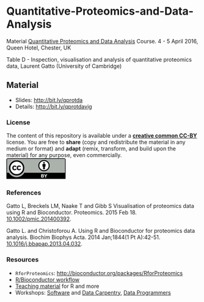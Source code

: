 # Quantitative-Proteomics-and-Data-Analysis

Material [Quantitative Proteomics and Data
Analysis](https://www.biochemistry.org/Events/tabid/379/View/Programme/MeetingNo/TD007/Default.aspx)
Course. 4 - 5 April 2016, Queen Hotel, Chester, UK

Table D - Inspection, visualisation and analysis of quantitative
proteomics data, Laurent Gatto (University of Cambridge)

## Material

* Slides: http://bit.ly/qprotda
* Details: http://bit.ly/qprotdavig

### License

The content of this repository is available under a
[**creative common CC-BY**](http://creativecommons.org/licenses/by/4.0/)
license. You are free to **share** (copy and redistribute the material
in any medium or format) and **adapt** (remix, transform, and build
upon the material) for any purpose, even commercially.   
![CC1](Figures/cc1.jpg)

### References

Gatto L, Breckels LM, Naake T and Gibb S Visualisation of proteomics
data using R and Bioconductor. Proteomics. 2015
Feb 18. [10.1002/pmic.201400392](http://www.ncbi.nlm.nih.gov/pubmed/25690415).


Gatto L. and Christoforou A. Using R and Bioconductor for proteomics
data analysis. Biochim Biophys Acta. 2014 Jan;1844(1 Pt
A):42-51. [10.1016/j.bbapap.2013.04.032](http://www.ncbi.nlm.nih.gov/pubmed/23692960).

### Resources

* `RforProteomics`: http://bioconductor.org/packages/RforProteomics
* [R/Bioconductor workflow](http://bioconductor.org/help/workflows/proteomics/)
* [Teaching material](http://lgatto.github.io/TeachingMaterial/) for
  R and more
* Workshops: [Software](http://software-carpentry.org/) and
  [Data Carpentry](http://www.datacarpentry.org/), 
  [Data Programmers](http://www.dataprogrammers.net/)

